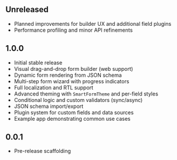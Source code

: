 ## Unreleased

- Planned improvements for builder UX and additional field plugins
- Performance profiling and minor API refinements

## 1.0.0

- Initial stable release
- Visual drag-and-drop form builder (web support)
- Dynamic form rendering from JSON schema
- Multi-step form wizard with progress indicators
- Full localization and RTL support
- Advanced theming with `SmartFormTheme` and per-field styles
- Conditional logic and custom validators (sync/async)
- JSON schema import/export
- Plugin system for custom fields and data sources
- Example app demonstrating common use cases

## 0.0.1

- Pre-release scaffolding
